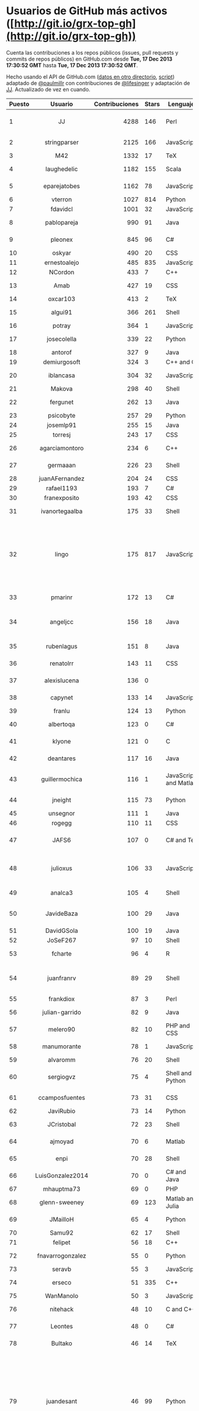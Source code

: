 # Usuarios de GitHub más activos ([http://git.io/grx-top-gh](http://git.io/grx-top-gh))

  Cuenta las contribuciones a los repos públicos (issues, pull requests y commits de repos públicos) en GitHub.com desde  **Tue, 17 Dec 2013 17:30:52 GMT** hasta **Tue, 17 Dec 2013 17:30:52 GMT**.

  Hecho usando el API de GitHub.com ([datos en otro directorio](https://github.com/JJ/top-github-users-data/tree/master/data), [script](https://github.com/JJ/top-github-users)) adaptado de [@paulmillr](https://github.com/paulmillr) con contribuciones de [@lifesinger](https://github.com/lifesinger) y adaptación de [JJ](http://jj.github.io). Actualizado de vez en cuando.

| Puesto   |      Usuario      |  Contribuciones | Stars | Lenguajes   |      Lugar      |  Avatar |
|----------|:-----------------:|----------------:|-------|-------------|:---------------:|---------|
| 1 | JJ | 4288 | 146 | Perl | Granada, Spain, Europe | ![Juan Julián Merelo Guervós](https://avatars1.githubusercontent.com/u/500?v=3&s=64) |
| 2 | stringparser | 2125 | 166 | JavaScript | Granada, Spain | ![Javier Carrillo](https://avatars2.githubusercontent.com/u/7457705?v=3&s=64) |
| 3 | M42 | 1332 | 17 | TeX | Granada, Spain | ![Mario Román](https://avatars1.githubusercontent.com/u/5337877?v=3&s=64) |
| 4 | laughedelic | 1182 | 155 | Scala | Spain, Granada | ![Alexey Alekhin](https://avatars1.githubusercontent.com/u/766656?v=3&s=64) |
| 5 | eparejatobes | 1162 | 78 | JavaScript | Granada, Spain | ![Eduardo Pareja Tobes](https://avatars3.githubusercontent.com/u/204693?v=3&s=64) |
| 6 | vterron | 1027 | 814 | Python | Granada, Spain | ![Víctor Terrón](https://avatars2.githubusercontent.com/u/1575425?v=3&s=64) |
| 7 | fdavidcl | 1001 | 32 | JavaScript | Granada, Spain | ![David Charte](https://avatars3.githubusercontent.com/u/909629?v=3&s=64) |
| 8 | pablopareja | 990 | 91 | Java | Granada, Spain | ![Pablo Pareja Tobes](https://avatars2.githubusercontent.com/u/545342?v=3&s=64) |
| 9 | pleonex | 845 | 96 | C# | Granada, Spain | ![Benito Palacios](https://avatars2.githubusercontent.com/u/3107481?v=3&s=64) |
| 10 | oskyar | 490 | 20 | CSS | Granada | ![Óscar Zafra](https://avatars3.githubusercontent.com/u/5522559?v=3&s=64) |
| 11 | ernestoalejo | 485 | 835 | JavaScript | Granada, Spain | ![Ernesto Alejo](https://avatars3.githubusercontent.com/u/961966?v=3&s=64) |
| 12 | NCordon | 433 | 7 | C++ | Granada, Spain | ![NCordon](https://avatars3.githubusercontent.com/u/5649971?v=3&s=64) |
| 13 | Amab | 427 | 19 | CSS | Granada, Spain | ![Juan Miguel Boyero Corral](https://avatars3.githubusercontent.com/u/461393?v=3&s=64) |
| 14 | oxcar103 | 413 | 2 | TeX | Granada, Spain | ![oxcar103](https://avatars0.githubusercontent.com/u/4426047?v=3&s=64) |
| 15 | algui91 | 366 | 261 | Shell | Granada, España | ![Alejandro Alcalde](https://avatars2.githubusercontent.com/u/394797?v=3&s=64) |
| 16 | potray | 364 | 1 | JavaScript | Granada, Spain | ![Daniel Salas](https://avatars2.githubusercontent.com/u/5851516?v=3&s=64) |
| 17 | josecolella | 339 | 22 | Python | Granada | ![Jose Miguel Colella](https://avatars3.githubusercontent.com/u/1974588?v=3&s=64) |
| 18 | antorof | 327 | 9 | Java | Granada, Spain | ![Antonio Toro](https://avatars0.githubusercontent.com/u/5708747?v=3&s=64) |
| 19 | demiurgosoft | 324 | 3 | C++ and C | Granada,Spain | ![Andrés](https://avatars3.githubusercontent.com/u/5960567?v=3&s=64) |
| 20 | iblancasa | 304 | 32 | JavaScript | Granada | ![Israel Blancas](https://avatars0.githubusercontent.com/u/4806311?v=3&s=64) |
| 21 | Makova | 298 | 40 | Shell | Granada | ![Manu](https://avatars3.githubusercontent.com/u/3070918?v=3&s=64) |
| 22 | fergunet | 262 | 13 | Java | Granada | ![Pablo García Sánchez](https://avatars2.githubusercontent.com/u/3056690?v=3&s=64) |
| 23 | psicobyte | 257 | 29 | Python | Granada | ![Psicobyte](https://avatars2.githubusercontent.com/u/1206823?v=3&s=64) |
| 24 | josemlp91 | 255 | 15 | Java | Granada | ![José Miguel](https://avatars3.githubusercontent.com/u/1655898?v=3&s=64) |
| 25 | torresj | 243 | 17 | CSS | Granada | ![Jaime Torres](https://avatars0.githubusercontent.com/u/5519161?v=3&s=64) |
| 26 | agarciamontoro | 234 | 6 | C++ | Granada, Spain | ![Alejandro García Montoro](https://avatars3.githubusercontent.com/u/3924815?v=3&s=64) |
| 27 | germaaan | 226 | 23 | Shell | Granada | ![German Martinez](https://avatars1.githubusercontent.com/u/5518719?v=3&s=64) |
| 28 | juanAFernandez | 204 | 24 | CSS | Granada | ![Juan Antonio](https://avatars1.githubusercontent.com/u/5589299?v=3&s=64) |
| 29 | rafael1193 | 193 | 7 | C# | Granada, Spain | ![Rafael Bailón](https://avatars1.githubusercontent.com/u/436547?v=3&s=64) |
| 30 | franexposito | 193 | 42 | CSS | Granada, Spain | ![Fran Expósito](https://avatars1.githubusercontent.com/u/8874922?v=3&s=64) |
| 31 | ivanortegaalba | 175 | 33 | Shell | Granada | ![Ivan Ortega Alba](https://avatars0.githubusercontent.com/u/5699976?v=3&s=64) |
| 32 | lingo | 175 | 817 | JavaScript | Granada, Spain.  Previously in Brighton, UK, Bilbao, Euskadi / España, Chiapas, México and New Zealand | ![Luke Hudson](https://avatars2.githubusercontent.com/u/219531?v=3&s=64) |
| 33 | pmarinr | 172 | 13 | C# | Granada, Spain | ![Pedro Marín Ramos](https://avatars0.githubusercontent.com/u/376731?v=3&s=64) |
| 34 | angeljcc | 156 | 18 | Java | Granada (Spain) | ![Angel Jimenez de Cisneros Carreño](https://avatars2.githubusercontent.com/u/6865938?v=3&s=64) |
| 35 | rubenlagus | 151 | 8 | Java | Granada | ![Ruben Bermudez](https://avatars1.githubusercontent.com/u/2874352?v=3&s=64) |
| 36 | renatolrr | 143 | 11 | CSS | Granada | ![Renato Luis Ramirez Rivero](https://avatars1.githubusercontent.com/u/4101274?v=3&s=64) |
| 37 | alexislucena | 136 | 0 |  | Granada, Spain | ![Alexis Lucena](https://avatars1.githubusercontent.com/u/2493064?v=3&s=64) |
| 38 | capynet | 133 | 14 | JavaScript | Spain - Granada | ![Marcelo Tosco](https://avatars0.githubusercontent.com/u/1402913?v=3&s=64) |
| 39 | franlu | 124 | 13 | Python | Granada, Spain | ![Fran](https://avatars0.githubusercontent.com/u/412844?v=3&s=64) |
| 40 | albertoqa | 123 | 0 | C# | Granada, Spain | ![Alberto Quesada](https://avatars0.githubusercontent.com/u/6054531?v=3&s=64) |
| 41 | klyone | 121 | 0 | C | Granada | ![Miguel Jimenez Lopez](https://avatars1.githubusercontent.com/u/1672028?v=3&s=64) |
| 42 | deantares | 117 | 16 | Java | Granada | ![Antonio Fernández Ares](https://avatars1.githubusercontent.com/u/1782996?v=3&s=64) |
| 43 | guillermochica | 116 | 1 | JavaScript and Matlab | Granada, de Jaén | ![Guillermo Chica Sabariego](https://avatars0.githubusercontent.com/u/9317092?v=3&s=64) |
| 44 | jneight | 115 | 73 | Python | Granada | ![Javier Cordero](https://avatars1.githubusercontent.com/u/214941?v=3&s=64) |
| 45 | unsegnor | 111 | 1 | Java | Granada, Spain | ![Víctor](https://avatars1.githubusercontent.com/u/3019224?v=3&s=64) |
| 46 | rogegg | 110 | 11 | CSS | Granada | ![Rogelio](https://avatars1.githubusercontent.com/u/5522169?v=3&s=64) |
| 47 | JAFS6 | 107 | 0 | C# and TeX | Granada, Spain | ![Juan Antonio Fajardo Serrano](https://avatars0.githubusercontent.com/u/6010819?v=3&s=64) |
| 48 | julioxus | 106 | 33 | JavaScript | Granada | ![Julio Martínez Martínez-Checa](https://avatars2.githubusercontent.com/u/8873234?v=3&s=64) |
| 49 | analca3 | 105 | 4 | Shell | Granada | ![Antonio Álvarez](https://avatars1.githubusercontent.com/u/3939991?v=3&s=64) |
| 50 | JavideBaza | 100 | 29 | Java | Granada (Spain) | ![Javier Aranda Izquierdo](https://avatars2.githubusercontent.com/u/6824323?v=3&s=64) |
| 51 | DavidGSola | 100 | 19 | Java | Granada, Spain | ![David Sola](https://avatars1.githubusercontent.com/u/9080930?v=3&s=64) |
| 52 | JoSeF267 | 97 | 10 | Shell | Granada | ![](https://avatars2.githubusercontent.com/u/487138?v=3&s=64) |
| 53 | fcharte | 96 | 4 | R | Jaén, Granada, Spain | ![Francisco Charte Ojeda](https://avatars3.githubusercontent.com/u/8365501?v=3&s=64) |
| 54 | juanfranrv | 89 | 29 | Shell | Granada (Spain) | ![Juan Francisco Rodríguez Vílchez](https://avatars3.githubusercontent.com/u/8874373?v=3&s=64) |
| 55 | frankdiox | 87 | 3 | Perl | Granada | ![Fran Dios](https://avatars2.githubusercontent.com/u/1634092?v=3&s=64) |
| 56 | julian-garrido | 82 | 9 | Java | Granada (Spain) | ![Julián Garrido](https://avatars2.githubusercontent.com/u/1721093?v=3&s=64) |
| 57 | melero90 | 82 | 10 | PHP and CSS | Granada, Spain | ![Antonio Melero](https://avatars2.githubusercontent.com/u/5518243?v=3&s=64) |
| 58 | manumorante | 78 | 1 | JavaScript | Granada, Spain | ![Manu Morante](https://avatars3.githubusercontent.com/u/3266486?v=3&s=64) |
| 59 | alvaromm | 76 | 20 | Shell | Granada, Spain | ![Álvaro](https://avatars1.githubusercontent.com/u/9200976?v=3&s=64) |
| 60 | sergiogvz | 75 | 4 | Shell and Python | Granada, Spain | ![Sergio González Vázquez](https://avatars2.githubusercontent.com/u/9193243?v=3&s=64) |
| 61 | ccamposfuentes | 73 | 31 | CSS | Granada | ![Carlos Campos](https://avatars1.githubusercontent.com/u/6200116?v=3&s=64) |
| 62 | JaviRubio | 73 | 14 | Python | Granada | ![Javier Rubio](https://avatars1.githubusercontent.com/u/5575066?v=3&s=64) |
| 63 | JCristobal | 72 | 23 | Shell | Granada | ![J. Cristóbal López](https://avatars0.githubusercontent.com/u/8878426?v=3&s=64) |
| 64 | ajmoyad | 70 | 6 | Matlab | Granada | ![Antonio Moya](https://avatars0.githubusercontent.com/u/6874504?v=3&s=64) |
| 65 | enpi | 70 | 28 | Shell | Granada | ![Hans Manuel Grenner](https://avatars0.githubusercontent.com/u/8874584?v=3&s=64) |
| 66 | LuisGonzalez2014 | 70 | 0 | C# and Java | Granada | ![Luis Alejandro](https://avatars3.githubusercontent.com/u/8971479?v=3&s=64) |
| 67 | mhauptma73 | 69 | 0 | PHP | Granada | ![Miguel](https://avatars2.githubusercontent.com/u/111550?v=3&s=64) |
| 68 | glenn-sweeney | 69 | 123 | Matlab and Julia | Granada, Spain | ![Glenn Sweeney](https://avatars1.githubusercontent.com/u/6923610?v=3&s=64) |
| 69 | JMailloH | 65 | 4 | Python | Granada - Spain | ![Jesús Maillo Hidalgo](https://avatars0.githubusercontent.com/u/5805846?v=3&s=64) |
| 70 | Samu92 | 62 | 17 | Shell | Granada | ![Samuel](https://avatars3.githubusercontent.com/u/6298499?v=3&s=64) |
| 71 | felipet | 56 | 18 | C++ | Granada, Spain | ![Felipe Torres](https://avatars1.githubusercontent.com/u/5365967?v=3&s=64) |
| 72 | fnavarrogonzalez | 55 | 0 | Python | Granada, España. | ![Francisco Navarro](https://avatars0.githubusercontent.com/u/5191260?v=3&s=64) |
| 73 | seravb | 55 | 3 | JavaScript | Granada, Spain | ![Serafín Vélez](https://avatars3.githubusercontent.com/u/1315992?v=3&s=64) |
| 74 | erseco | 51 | 335 | C++ | Granada, Spain | ![Ernesto Serrano](https://avatars2.githubusercontent.com/u/1876752?v=3&s=64) |
| 75 | WanManolo | 50 | 3 | JavaScript | Granada | ![Juan Manuel](https://avatars2.githubusercontent.com/u/1674789?v=3&s=64) |
| 76 | nitehack | 48 | 10 | C and C++ | Spain, Granada | ![Nicolás Guerrero](https://avatars3.githubusercontent.com/u/4542462?v=3&s=64) |
| 77 | Leontes | 48 | 0 | C# | Granada, Spain | ![Jose Angel Segura Muros](https://avatars3.githubusercontent.com/u/8993853?v=3&s=64) |
| 78 | Bultako | 46 | 14 | TeX | Granada, Spain | ![Jose Enrique Ruiz](https://avatars0.githubusercontent.com/u/328261?v=3&s=64) |
| 79 | juandesant | 46 | 99 | Python | Jodrell Bank Observatory, SK11 9DL, UK; before Instituto de Astrofísica de Andalucía, Granada, E-18008; European Southern Observatory, Munich, D-80805 | ![Juande Santander-Vela](https://avatars0.githubusercontent.com/u/1641249?v=3&s=64) |
| 80 | DavidGasquez | 46 | 10 | C++ | Granada | ![David Gasquez](https://avatars0.githubusercontent.com/u/1682202?v=3&s=64) |
| 81 | edupg1 | 46 | 18 | Java | Granada (Spain) | ![Eduardo J. Polo Gonzalez](https://avatars3.githubusercontent.com/u/6973526?v=3&s=64) |
| 82 | Marfru | 45 | 0 | CSS and JavaScript | Granada | ![Mark F.](https://avatars0.githubusercontent.com/u/9609734?v=3&s=64) |
| 83 | themakerbb | 44 | 3 | JavaScript | Granada | ![Borja](https://avatars2.githubusercontent.com/u/5804759?v=3&s=64) |
| 84 | Crixo24 | 44 | 20 | C# | Granada | ![Daniel Álvarez González](https://avatars2.githubusercontent.com/u/5598461?v=3&s=64) |
| 85 | martinezdelariva | 44 | 406 | Ruby | Granada | ![](https://avatars2.githubusercontent.com/u/1567749?v=3&s=64) |
| 86 | AFRLme | 43 | 0 |  | Granada, Spain | ![Lee Clarke](https://avatars0.githubusercontent.com/u/7085894?v=3&s=64) |
| 87 | juanolalla | 43 | 479 | JavaScript | Granada, Spain | ![Juan Olalla](https://avatars2.githubusercontent.com/u/329818?v=3&s=64) |
| 88 | aolivares | 42 | 0 | TeX | Granada, Spain | ![Alberto Olivares](https://avatars2.githubusercontent.com/u/7373831?v=3&s=64) |
| 89 | jorgeles | 41 | 20 | Java and Shell | Granada | ![Jorge Leon Fernández](https://avatars2.githubusercontent.com/u/9149533?v=3&s=64) |
| 90 | Jick9536 | 41 | 0 | C# | Granada | ![Julio Rodríguez Martínez](https://avatars2.githubusercontent.com/u/8208253?v=3&s=64) |
| 91 | Jesusmcs | 41 | 0 | JavaScript | Granada | ![Jesus Manuel Contreras Siles](https://avatars3.githubusercontent.com/u/3786917?v=3&s=64) |
| 92 | javacasm | 39 | 9 | Java | Granada | ![Jose Antonio Vacas](https://avatars3.githubusercontent.com/u/3841695?v=3&s=64) |
| 93 | Georgevik | 39 | 3 | Java and Shell | Granada | ![Jorge](https://avatars1.githubusercontent.com/u/6259005?v=3&s=64) |
| 94 | fjruizruano | 39 | 5 | Python | Granada, Spain | ![Francisco J. Ruiz-Ruano](https://avatars3.githubusercontent.com/u/980700?v=3&s=64) |
| 95 | educorzo | 39 | 721 | Java | Granada | ![Eduardo Corzo](https://avatars1.githubusercontent.com/u/2493682?v=3&s=64) |
| 96 | oslugr | 38 | 30 | Shell | Granada, SPAIN | ![Oficina de Software Libre de la Universidad de Granada](https://avatars2.githubusercontent.com/u/3056540?v=3&s=64) |
| 97 | santiagopuerta | 38 | 32 | C++ | Granada, Spain | ![Santiago](https://avatars0.githubusercontent.com/u/1637968?v=3&s=64) |
| 98 | amorag | 37 | 7 |  | Granada, Spain | ![Antonio Mora](https://avatars1.githubusercontent.com/u/3063386?v=3&s=64) |
| 99 | VictorCoronas | 37 | 22 | Python | Granada, Spain | ![](https://avatars3.githubusercontent.com/u/8873270?v=3&s=64) |
| 100 | acanas | 37 | 8 | CSS | Granada, Spain | ![Antonio Cañas Vargas](https://avatars0.githubusercontent.com/u/9986986?v=3&s=64) |
| 101 | pacastillo | 37 | 7 | Java | Granada | ![Pedro A. Castillo Valdivieso](https://avatars3.githubusercontent.com/u/2456?v=3&s=64) |
| 102 | PPeMg | 34 | 0 | C# | Granada | ![José Delgado Dolset](https://avatars3.githubusercontent.com/u/6950370?v=3&s=64) |
| 103 | Ariacus | 34 | 22 | CSS | Granada, Spain. | ![Jose Antonio Plata](https://avatars0.githubusercontent.com/u/8951042?v=3&s=64) |
| 104 | unintendedbear | 34 | 478 | Perl | Granada | ![Paloma de las Cuevas Delgado](https://avatars2.githubusercontent.com/u/3061254?v=3&s=64) |
| 105 | juandavarju | 33 | 13 | Python and PHP | Granada | ![Juan David](https://avatars1.githubusercontent.com/u/5526142?v=3&s=64) |
| 106 | RadW2020 | 32 | 3 | Ruby | Granada, Spain | ![](https://avatars1.githubusercontent.com/u/8538542?v=3&s=64) |
| 107 | josecamachop | 31 | 1 | Matlab | Granada | ![José Camacho](https://avatars2.githubusercontent.com/u/8208300?v=3&s=64) |
| 108 | javi9 | 31 | 2 | C++ | Granada | ![Javier Ignacio Ramírez López](https://avatars3.githubusercontent.com/u/5825089?v=3&s=64) |
| 109 | divadcr | 31 | 27 | Shell | Granada | ![David Castellón](https://avatars1.githubusercontent.com/u/7083986?v=3&s=64) |
| 110 | jrgonzalezg | 31 | 1716 | Java | Granada, Spain | ![Juan Ramón González](https://avatars3.githubusercontent.com/u/4630806?v=3&s=64) |
| 111 | alexvat | 30 | 0 |  | Granada, Spain | ![Alexandra Vatsiou](https://avatars1.githubusercontent.com/u/5310537?v=3&s=64) |
| 112 | mresti | 30 | 2 | CSS | Granada, Spain | ![Esteban Dorado Roldan](https://avatars2.githubusercontent.com/u/1193771?v=3&s=64) |
| 113 | albertomoreno | 28 | 33 | PHP | Granada, Spain | ![Alberto Moreno](https://avatars3.githubusercontent.com/u/1682471?v=3&s=64) |
| 114 | Rauleinstein | 27 | 3 | C++ | Granada | ![Raúl Álvarez Hinojosa](https://avatars0.githubusercontent.com/u/4499700?v=3&s=64) |
| 115 | Katovit | 26 | 0 | C# | Granada | ![Hugo Mario Lupión Fernández](https://avatars0.githubusercontent.com/u/8970336?v=3&s=64) |
| 116 | yestoall | 26 | 366 | Ruby | granada, spain | ![nacho rapallo](https://avatars2.githubusercontent.com/u/29780?v=3&s=64) |
| 117 | kotejante | 25 | 1 | Python | Granada,Spain | ![Francisco Moreno](https://avatars0.githubusercontent.com/u/1292597?v=3&s=64) |
| 118 | ramako | 25 | 22 | Shell | Granada | ![](https://avatars2.githubusercontent.com/u/8879857?v=3&s=64) |
| 119 | fblupi | 25 | 0 | C# | Granada (Spain) | ![Francisco Javier Bolívar Lupiáñez](https://avatars1.githubusercontent.com/u/6973564?v=3&s=64) |
| 120 | raiben | 24 | 6 | Java | Granada | ![Rubén Héctor](https://avatars3.githubusercontent.com/u/4012515?v=3&s=64) |
| 121 | RNogales94 | 24 | 4 | Java | Granada, Spain | ![RNogales](https://avatars0.githubusercontent.com/u/6784042?v=3&s=64) |
| 122 | segura2010 | 22 | 3 | Python | Granada | ![alberto__segura](https://avatars2.githubusercontent.com/u/1244724?v=3&s=64) |
| 123 | ngdelamo | 22 | 247 | Java | Granada, Spain | ![Nacho G. del Amo](https://avatars3.githubusercontent.com/u/4471465?v=3&s=64) |
| 124 | ADoncel | 20 | 0 | C# and C++ | Granada (España) | ![Antonio Doncel Campos](https://avatars0.githubusercontent.com/u/8970297?v=3&s=64) |
| 125 | FranFT | 19 | 0 | Java and C# | Granada, Spain | ![Francisco José Fajardo Toril](https://avatars2.githubusercontent.com/u/8977250?v=3&s=64) |
| 126 | Lifka | 14 | 0 | C++ | Granada | ![Javier Izquierdo](https://avatars0.githubusercontent.com/u/6862172?v=3&s=64) |
| 127 | Pablo126 | 13 | 0 | Groovy | Granada | ![Juan Pablo González](https://avatars1.githubusercontent.com/u/6097945?v=3&s=64) |
| 128 | mgarenas | 13 | 19 | Shell | Granada-Spain | ![Maribel García Arenas](https://avatars1.githubusercontent.com/u/3056362?v=3&s=64) |
| 129 | TommyHernandez | 12 | 0 | JavaScript | Granada | ![Pedro Tomás](https://avatars0.githubusercontent.com/u/9032948?v=3&s=64) |
| 130 | fjfnaranjo | 12 | 95 | Python | Granada, España (ES) | ![Francisco José Fernández Naranjo](https://avatars0.githubusercontent.com/u/484198?v=3&s=64) |
| 131 | mariohm | 12 | 485 | C# | Granada | ![Mario](https://avatars0.githubusercontent.com/u/5692219?v=3&s=64) |
| 132 | seiya64 | 12 | 9 | JavaScript | Granada, Spain | ![Javi Rodríguez](https://avatars3.githubusercontent.com/u/3416753?v=3&s=64) |
| 133 | Alayala | 12 | 22 | Shell | Granada, España | ![Cristina](https://avatars0.githubusercontent.com/u/8873788?v=3&s=64) |
| 134 | malfario | 11 | 10 | Clojure | Granada | ![Rafa Leblic](https://avatars2.githubusercontent.com/u/414186?v=3&s=64) |
| 135 | Mrbytes | 11 | 669 | Shell | Granada | ![Eduardo Guervós](https://avatars0.githubusercontent.com/u/624793?v=3&s=64) |
| 136 | titosemi | 10 | 970 | Shell | München, Deutschland | Granada, España | ![Josemi Liébana](https://avatars1.githubusercontent.com/u/281185?v=3&s=64) |
| 137 | ElenaMerelo | 10 | 3 | JavaScript | Granada, Spain. | ![Elena Merelo](https://avatars3.githubusercontent.com/u/8902059?v=3&s=64) |
| 138 | kamuisaeba | 9 | 1 | JavaScript | Granada | ![Antonio Castillo Lora](https://avatars0.githubusercontent.com/u/669478?v=3&s=64) |
| 139 | bradyleewhite | 9 | 0 | JavaScript | El Granada, Ca | ![Brady White](https://avatars1.githubusercontent.com/u/832435?v=3&s=64) |
| 140 | antonioromero | 9 | 16 | JavaScript | Granada | ![Antonio Romero](https://avatars1.githubusercontent.com/u/1826617?v=3&s=64) |
| 141 | pablonvz | 9 | 1 | Assembly | Granada - Spain | ![Pablo Castelnovo](https://avatars3.githubusercontent.com/u/4595771?v=3&s=64) |
| 142 | dlazaro66 | 8 | 384 | Java | Granada | ![David](https://avatars3.githubusercontent.com/u/3808535?v=3&s=64) |
| 143 | soyellupi | 8 | 19 | JavaScript | Granada, Spain | ![Francisco Lupión Villegas](https://avatars1.githubusercontent.com/u/1446469?v=3&s=64) |
| 144 | belzebit | 7 | 549 |  | Granada, Spain | ![Jose Antonio Tejada](https://avatars1.githubusercontent.com/u/3717527?v=3&s=64) |
| 145 | kharenzze | 7 | 1 | JavaScript | Granada, Spain | ![Paolo Ráez](https://avatars0.githubusercontent.com/u/5865128?v=3&s=64) |
| 146 | ppmim | 7 | 38 | Python | Granada(Spain) | ![Jose M. Ibáñez](https://avatars1.githubusercontent.com/u/44784?v=3&s=64) |
| 147 | Gaedr | 7 | 0 | Groovy | Granada, Spain | ![Samuel](https://avatars1.githubusercontent.com/u/8356309?v=3&s=64) |
| 148 | dmartinm | 6 | 2 |  | Granada | ![David](https://avatars2.githubusercontent.com/u/5656557?v=3&s=64) |
| 149 | jantoniomagro | 5 | 1 | Java and JavaScript | Granada, Spain | ![Jose](https://avatars3.githubusercontent.com/u/3435605?v=3&s=64) |
| 150 | EmilioMN92 | 5 | 0 | C# | Granada / Ceuta | ![Emilio Morilla](https://avatars1.githubusercontent.com/u/8913229?v=3&s=64) |
| 151 | Maverick94 | 5 | 0 | PHP | Spain, Granada | ![Andrés Gallardo](https://avatars0.githubusercontent.com/u/826432?v=3&s=400) |
| 152 | rlopc | 5 | 1 | Matlab | Granada | ![Raúl López Cárdenas](https://avatars2.githubusercontent.com/u/4123661?v=3&s=64) |
| 153 | rom3ox | 4 | 5 | Java | granada | ![Julio](https://avatars3.githubusercontent.com/u/1757489?v=3&s=64) |
| 154 | interdevel | 4 | 0 | PHP | Granada (Spain) | ![Luis Molina](https://avatars1.githubusercontent.com/u/1014773?v=3&s=64) |
| 155 | javiermsi | 4 | 0 | CSS | Granada, Spain | ![stringparser](https://avatars0.githubusercontent.com/u/3058712?v=3&s=64) |
| 156 | rayito | 4 | 0 | JavaScript and CSS | Granada, Spain | ![Edén Hernández López](https://avatars3.githubusercontent.com/u/5860630?v=3&s=64) |
| 157 | jmrobles | 4 | 16 | Python | Granada | ![JM Robles](https://avatars2.githubusercontent.com/u/1277154?v=3&s=64) |
| 158 | rperezperez | 3 | 5 | Ruby | Granada | ![Ramón Pérez](https://avatars0.githubusercontent.com/u/39814?v=3&s=64) |
| 159 | aW4KeNiNG | 3 | 73 | ActionScript | Granada, Spain | ![Pablo Martin](https://avatars3.githubusercontent.com/u/1063719?v=3&s=64) |
| 160 | enlavin | 3 | 3 | Python | Granada, Spain | ![Miguel Hernandez Martos](https://avatars0.githubusercontent.com/u/27380?v=3&s=64) |
| 161 | gomio | 3 | 1 | Lua | Granada, Spain | ![Pascual Pérez Abella](https://avatars2.githubusercontent.com/u/5903124?v=3&s=64) |
| 162 | neub | 3 | 30 | Python | Granada | ![Benoit Rat](https://avatars1.githubusercontent.com/u/1737009?v=3&s=64) |
| 163 | Surt | 3 | 384 | PHP | Granada | ![Erik Wiesenthal](https://avatars0.githubusercontent.com/u/48085?v=3&s=64) |
| 164 | MercAddons | 2 | 0 |  | Granada | ![Mer Alba](https://avatars3.githubusercontent.com/u/7121033?v=3&s=64) |
| 165 | JP- | 2 | 0 | Java | Granada | ![JP-](https://avatars2.githubusercontent.com/u/6604514?v=3&s=64) |
| 166 | jjimenezlopez | 1 | 7 | Python | Granada, Spain | ![Jose Jiménez](https://avatars1.githubusercontent.com/u/1641139?v=3&s=64) |
